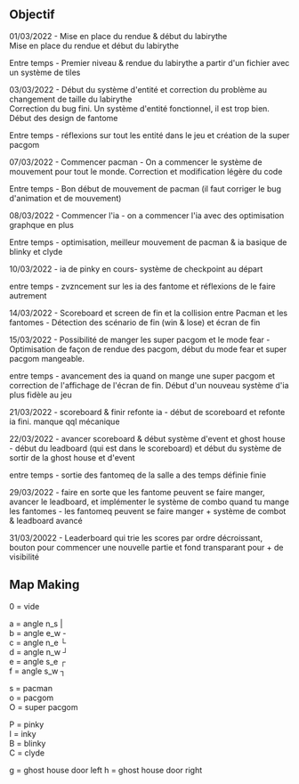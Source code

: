 ## Objectif

01/03/2022 - Mise en place du rendue & début du labirythe<br/>
Mise en place du rendue et début du labirythe

Entre temps - Premier niveau & rendue du labirythe a partir d'un fichier avec un système de tiles

03/03/2022 - Début du système d'entité et correction du problème au changement de taille du labirythe<br/>
Correction du bug fini. Un système d'entité fonctionnel, il est trop bien. Début des design de fantome

Entre temps - réflexions sur tout les entité dans le jeu et création de la super pacgom

07/03/2022 - Commencer pacman - On a commencer le système de mouvement pour tout le monde. Correction et modification légère du code

Entre temps - Bon début de mouvement de pacman (il faut corriger le bug d'animation et de mouvement)

08/03/2022 - Commencer l'ia - on a commencer l'ia avec des optimisation graphque en plus

Entre temps - optimisation, meilleur mouvement de pacman & ia basique de blinky et clyde

10/03/2022 - ia de pinky en cours- système de checkpoint au départ

entre temps - zvzncement sur les ia des fantome et réflexions de le faire autrement

14/03/2022 - Scoreboard et screen de fin et la collision entre Pacman et les fantomes - Détection des scénario de fin (win & lose) et écran de fin

15/03/2022 - Possibilité de manger les super pacgom et le mode fear - Optimisation de façon de rendue des pacgom, début du mode fear et super pacgom mangeable.

entre temps - avancement des ia quand on mange une super pacgom et correction de l'affichage de l'écran de fin. Début d'un nouveau système d'ia plus fidèle au jeu

21/03/2022 - scoreboard & finir refonte ia - début de scoreboard et refonte ia fini. manque qql mécanique

22/03/2022 - avancer scoreboard & début système d'event et ghost house - début du leadboard (qui est dans le scoreboard) et début du système de sortir de la ghost house et d'event

entre temps - sortie des fantomeq de la salle a des temps définie finie

29/03/2022 - faire en sorte que les fantome peuvent se faire manger, avancer le leadboard, et implémenter le système de combo quand tu mange les fantomes - les fantomeq peuvent se faire manger + système de combot & leadboard avancé

31/03/20022 - Leaderboard qui trie les scores par ordre décroissant, bouton pour commencer une nouvelle partie et fond transparant pour + de visibilité

## Map Making

0 = vide

a = angle n_s |<br/>
b = angle e_w -<br/>
c = angle n_e └<br/>
d = angle n_w ┘<br/>
e = angle s_e ┌<br/>
f = angle s_w ┐<br/>

s = pacman<br/>
o = pacgom<br/>
O = super pacgom<br/>

P = pinky<br/>
I = inky<br/>
B = blinky<br/>
C = clyde<br/>

g = ghost house door left
h = ghost house door right
